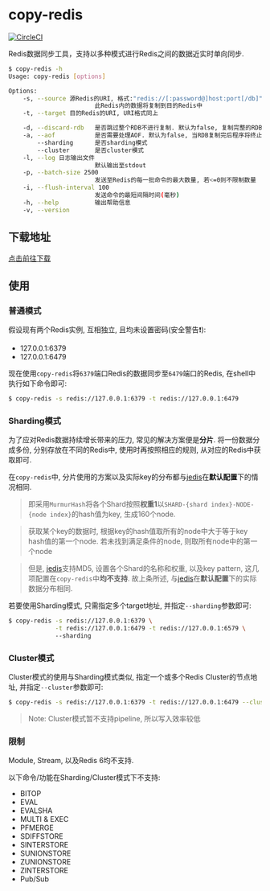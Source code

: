# copy-redis

[![CircleCI](https://circleci.com/gh/maplestoria/copy-redis.svg?style=svg)](https://circleci.com/gh/maplestoria/copy-redis)

Redis数据同步工具，支持以多种模式进行Redis之间的数据近实时单向同步.

```bash
$ copy-redis -h
Usage: copy-redis [options]

Options:
    -s, --source 源Redis的URI, 格式:"redis://[:password@]host:port[/db]"
                        此Redis内的数据将复制到目的Redis中
    -t, --target 目的Redis的URI, URI格式同上

    -d, --discard-rdb   是否跳过整个RDB不进行复制. 默认为false, 复制完整的RDB
    -a, --aof           是否需要处理AOF. 默认为false, 当RDB复制完后程序将终止
        --sharding      是否sharding模式
        --cluster       是否cluster模式
    -l, --log 日志输出文件
                        默认输出至stdout
    -p, --batch-size 2500
                        发送至Redis的每一批命令的最大数量, 若<=0则不限制数量
    -i, --flush-interval 100
                        发送命令的最短间隔时间(毫秒)
    -h, --help          输出帮助信息
    -v, --version
```

## 下载地址

[点击前往下载](https://github.com/maplestoria/copy-redis/releases/latest)

## 使用

### 普通模式

假设现有两个Redis实例, 互相独立, 且均未设置密码(安全警告:heavy_exclamation_mark:):

- 127.0.0.1:6379
- 127.0.0.1:6479

现在使用`copy-redis`将`6379`端口Redis的数据同步至`6479`端口的Redis, 在shell中执行如下命令即可:

```bash
$ copy-redis -s redis://127.0.0.1:6379 -t redis://127.0.0.1:6479
```

### Sharding模式

为了应对Redis数据持续增长带来的压力, 常见的解决方案便是**分片**. 将一份数据分成多份, 分别存放在不同的Redis中, 使用时再按照相应的规则, 从对应的Redis中获取即可.

在`copy-redis`中, 分片使用的方案以及实际key的分布都与[jedis](https://github.com/xetorthio/jedis)在**默认配置**下的情况相同.

> 即采用`MurmurHash`将各个Shard按照**权重1**以`SHARD-{shard index}-NODE-{node index}`的hash值为key, 生成160个node.

> 获取某个key的数据时, 根据key的hash值取所有的node中大于等于key hash值的第一个node. 若未找到满足条件的node, 则取所有node中的第一个node

> 但是, [jedis](https://github.com/xetorthio/jedis)支持MD5, 设置各个Shard的名称和权重, 以及key pattern, 这几项配置在`copy-redis`中**均不支持**. 故上条所述, 与[jedis](https://github.com/xetorthio/jedis)在**默认配置**下的实际数据分布相同.

若要使用Sharding模式, 只需指定多个target地址, 并指定`--sharding`参数即可:

```bash
$ copy-redis -s redis://127.0.0.1:6379 \
             -t redis://127.0.0.1:6479 -t redis://127.0.0.1:6579 \ 
             --sharding
```

### Cluster模式

Cluster模式的使用与Sharding模式类似, 指定一个或多个Redis Cluster的节点地址, 并指定`--cluster`参数即可:

```bash
$ copy-redis -s redis://127.0.0.1:6379 -t redis://127.0.0.1:6479 --cluster
```

> Note: Cluster模式暂不支持pipeline, 所以写入效率较低

### 限制

Module, Stream, 以及Redis 6均不支持.

以下命令/功能在Sharding/Cluster模式下不支持:

- BITOP
- EVAL
- EVALSHA
- MULTI & EXEC
- PFMERGE
- SDIFFSTORE
- SINTERSTORE
- SUNIONSTORE
- ZUNIONSTORE
- ZINTERSTORE
- Pub/Sub